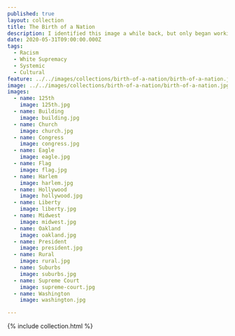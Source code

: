 ```yaml
---
published: true
layout: collection
title: The Birth of a Nation
description: I identified this image a while back, but only began working on turning it into a filter recently, a processed I just finished during all of the protests here in Oakland. I had been looking for images that reflect the deep rooted systemic illnesses we are seeing bubbling up with our society. With this collection I am not celebrating a Birth of a Nation, but showing how it is baked into the very fabric of what we consider to be American. A part of our identity we have to be honest about and begin the hard work to reconcile what is wrong with this nation.
date: 2020-05-31T09:00:00.000Z
tags:
  - Racism
  - White Supremacy
  - Systemic
  - Cultural
feature: ../../images/collections/birth-of-a-nation/birth-of-a-nation.jpg
image: ../../images/collections/birth-of-a-nation/birth-of-a-nation.jpg
images:
  - name: 125th
    image: 125th.jpg
  - name: Building
    image: building.jpg
  - name: Church
    image: church.jpg
  - name: Congress
    image: congress.jpg
  - name: Eagle
    image: eagle.jpg
  - name: Flag
    image: flag.jpg
  - name: Harlem
    image: harlem.jpg
  - name: Hollywood
    image: hollywood.jpg    
  - name: Liberty
    image: liberty.jpg
  - name: Midwest
    image: midwest.jpg
  - name: Oakland
    image: oakland.jpg
  - name: President
    image: president.jpg
  - name: Rural
    image: rural.jpg
  - name: Suburbs
    image: suburbs.jpg
  - name: Supreme Court
    image: supreme-court.jpg
  - name: Washington
    image: washington.jpg

---
```

{% include collection.html %}
